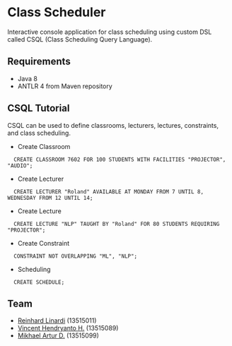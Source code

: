 # Class Scheduler
Interactive console application for class scheduling using custom DSL called CSQL (Class Scheduling Query Language).

## Requirements
- Java 8
- ANTLR 4 from Maven repository

## CSQL Tutorial
CSQL can be used to define classrooms, lecturers, lectures, constraints, and class scheduling.

- Create Classroom
```
  CREATE CLASSROOM 7602 FOR 100 STUDENTS WITH FACILITIES "PROJECTOR", "AUDIO";
```

- Create Lecturer
```
  CREATE LECTURER "Roland" AVAILABLE AT MONDAY FROM 7 UNTIL 8, WEDNESDAY FROM 12 UNTIL 14;
```

- Create Lecture
```
  CREATE LECTURE "NLP" TAUGHT BY "Roland" FOR 80 STUDENTS REQUIRING "PROJECTOR";
```

- Create Constraint
```
  CONSTRAINT NOT OVERLAPPING "ML", "NLP";
```

- Scheduling
```
  CREATE SCHEDULE;
```

## Team
- [Reinhard Linardi](https://github.com/reinhardlinardi) (13515011)
- [Vincent Hendryanto H.](https://github.com/vincenthend) (13515089)
- [Mikhael Artur D.](https://github.com/mikhael-artur) (13515099)
